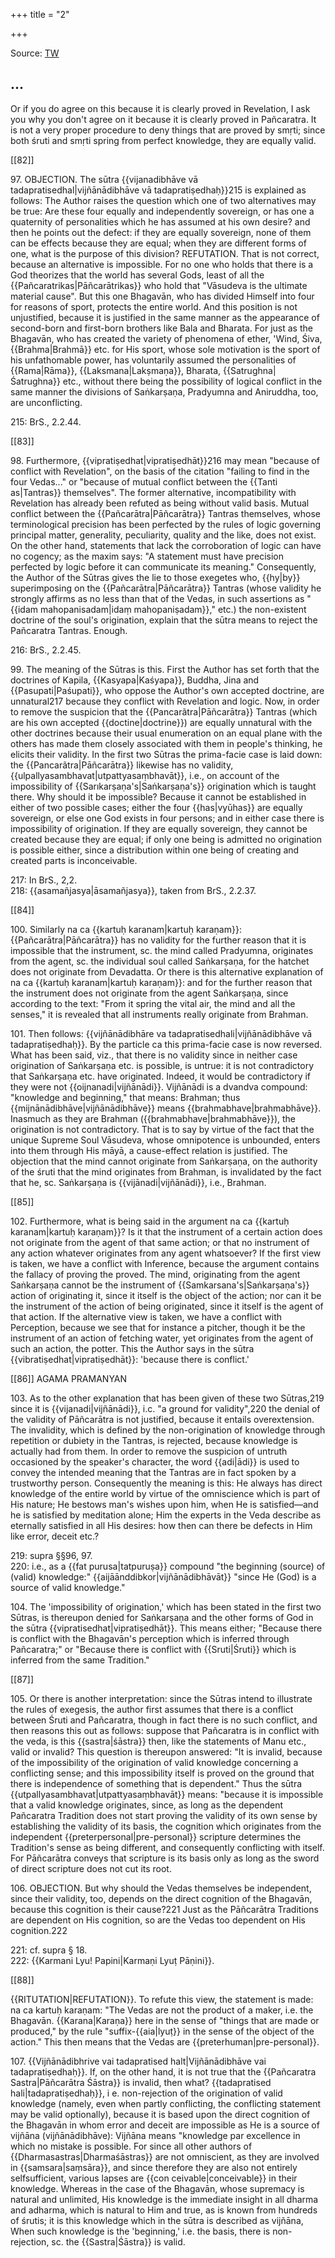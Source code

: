 +++
title = "2"

+++


Source: [TW](https://archive.org/details/AgamaPramanyamSktEng/page/51/mode/1up)











## ...


Or if you do agree on this because it is clearly proved in Revelation, I ask you why you don't agree on it because it is clearly proved in Pañcaratra. It is not a very proper procedure to deny things that are proved by smṛti; since both śruti and smṛti spring from perfect knowledge, they are equally valid.


[[82]]

97\. OBJECTION. The sūtra {{vijanadibhāve vā tadapratisedhal|vijñānādibhāve vā tadapratiṣedhaḥ}}215 is explained as follows: The Author raises the question which one of two alternatives may be true: Are these four equally and independently sovereign, or has one a quaternity of personalities which he has assumed at his own desire? and then he points out the defect: if they are equally sovereign, none of them can be effects because they are equal; when they are different forms of one, what is the purpose of this division? REFUTATION. That is not correct, because an alternative is impossible. For no one who holds that there is a God theorizes that the world has several Gods, least of all the {{Pañcaratrikas|Pāñcarātrikas}} who hold that "Vāsudeva is the ultimate material cause". But this one Bhagavān, who has divided Himself into four for reasons of sport, protects the entire world. And this position is not unjustified, because it is justified in the same manner as the appearance of second-born and first-born brothers like Bala and Bharata. For just as the Bhagavān, who has created the variety of phenomena of ether, 'Wind, Śiva, {{Brahma|Brahmā}} etc. for His sport, whose sole motivation is the sport of his unfathomable power, has voluntarily assumed the personalities of {{Rama|Rāma}}, {{Laksmana|Lakṣmaṇa}}, Bharata, {{Satrughna|Śatrughna}} etc., without there being the possibility of logical conflict in the same manner the divisions of Saṅkarṣaṇa, Pradyumna and Aniruddha, too, are unconflicting.

215: BrS., 2\.2\.44\.  

[[83]]

98\. Furthermore, {{vipratiṣedhat|vipratiṣedhāt}}216 may mean "because of conflict with Revelation", on the basis of the citation "failing to find in the four Vedas..." or "because of mutual conflict between the {{Tanti as|Tantras}} themselves". The former alternative, incompatibility with Revelation has already been refuted as being without valid basis. Mutual conflict between the {{Pañcarātra|Pāñcarātra}} Tantras themselves, whose terminological precision has been perfected by the rules of logic governing principal matter, generality, peculiarity, quality and the like, does not exist. On the other hand, statements that lack the corroboration of logic can have no cogency; as the maxim says: "A statement must have precision perfected by logic before it can communicate its meaning." Consequently, the Author of the Sūtras gives the lie to those exegetes who, {{hy|by}} superimposing on the {{Pañcarātra|Pāñcarātra}} Tantras (whose validity he strongly affirms as no less than that of the Vedas, in such assertions as "{{idam mahopanisadam|idaṃ mahopaniṣadam}}," etc.) the non-existent doctrine of the soul's origination, explain that the sūtra means to reject the Pañcaratra Tantras. Enough.

216: BrS., 2\.2\.45\.  

99\. The meaning of the Sūtras is this. First the Author has set forth that the doctrines of Kapila, {{Kasyapa|Kaśyapa}}, Buddha, Jina and {{Pasupati|Paśupati}}, who oppose the Author's own accepted doctrine, are unnatural217 because they conflict with Revelation and logic. Now, in order to remove the suspicion that the {{Pancarãtra|Pāñcarātra}} Tantras (which are his own accepted {{doctine|doctrine}}) are equally unnatural with the other doctrines because their usual enumeration on an equal plane with the others has made them closely associated with them in people's thinking, he elicits their validity. In the first two Sūtras the prima-facie case is laid down: the {{Pancarãtra|Pāñcarātra}} likewise has no validity, {{ulpallyasambhavat|utpattyasaṃbhavāt}}, i.e., on account of the impossibility of {{Sarıkarṣaṇa's|Saṅkarṣaṇa's}} origination which is taught there. Why should it be impossible? Because it cannot be established in either of two possible cases; either the four {{has|vyūhas}} are equally sovereign, or else one God exists in four persons; and in either case there is impossibility of origination. If they are equally sovereign, they cannot be created because they are equal; if only one being is admitted no origination is possible either, since a distribution within one being of creating and created parts is inconceivable.

217: In BrS., 2,2\.  
218: {{asamañjasya|āsamañjasya}}, taken from BrS., 2\.2\.37\.  

[[84]]

100\. Similarly na ca {{kartuḥ karanam|kartuḥ karaṇam}}: {{Pañcarātra|Pāñcarātra}} has no validity for the further reason that it is impossible that the instrument, sc. the mind called Pradyumna, originates from the agent, sc. the individual soul called Saṅkarṣaṇa, for the hatchet does not originate from Devadatta. Or there is this alternative explanation of na ca {{kartuḥ karanam|kartuḥ karaṇam}}: and for the further reason that the instrument does not originate from the agent Saṅkarṣaṇa, since according to the text: "From it spring the vital air, the mind and all the senses," it is revealed that all instruments really originate from Brahman.

101\. Then follows: {{vijñānādibhāre va tadapratisedhali|vijñānādibhāve vā tadapratiṣedhaḥ}}. By the particle ca this prima-facie case is now reversed. What has been said, viz., that there is no validity since in neither case origination of Saṅkarṣaṇa etc. is possible, is untrue: it is not contradictory that Saṅkarṣaṇa etc. have originated. Indeed, it would be contradictory if they were not {{oijnanadi|vijñānādi}}. Vijñānādi is a dvandva compound: "knowledge and beginning," that means: Brahman; thus {{mijnānādibhāve|vijñānādibhāve}} means {{brahmabhave|brahmabhāve}}. Inasmuch as they are Brahman ({{brahmabhave|brahmabhāve}}), the origination is not contradictory. That is to say by virtue of the fact that the unique Supreme Soul Vāsudeva, whose omnipotence is unbounded, enters into them through His māyā, a cause-effect relation is justified. The objection that the mind cannot originate from Saṅkarṣaṇa, on the authority of the śruti that the mind originates from Brahman, is invalidated by the fact that he, sc. Saṅkarṣaṇa is {{vijānadi|vijñānādi}}, i.e., Brahman.

[[85]]

102\. Furthermore, what is being said in the argument na ca {{kartuḥ karanam|kartuḥ karaṇam}}? Is it that the instrument of a certain action does not originate from the agent of that same action; or that no instrument of any action whatever originates from any agent whatsoever? If the first view is taken, we have a conflict with Inference, because the argument contains the fallacy of proving the proved. The mind, originating from the agent Saṅkarṣaṇa cannot be the instrument of {{Samkarsana's|Saṅkarṣaṇa's}} action of originating it, since it itself is the object of the action; nor can it be the instrument of the action of being originated, since it itself is the agent of that action. If the alternative view is taken, we have a conflict with Perception, because we see that for instance a pitcher, though it be the instrument of an action of fetching water, yet originates from the agent of such an action, the potter. This the Author says in the sūtra {{vibratiṣedhat|vipratiṣedhāt}}: 'because there is conflict.'

[[86]] AGAMA PRAMANYAN

103\. As to the other explanation that has been given of these two Sūtras,219 since it is {{vijanadi|vijñānādi}}, i.c. "a ground for validity",220 the denial of the validity of Pāñcarātra is not justified, because it entails overextension. The invalidity, which is defined by the non-origination of knowledge through repetition or dubiety in the Tantras, is rejected, because knowledge is actually had from them. In order to remove the suspicion of untruth occasioned by the speaker's character, the word {{adi|ādi}} is used to convey the intended meaning that the Tantras are in fact spoken by a trustworthy person. Consequently the meaning is this: He always has direct knowledge of the entire world by virtue of the omniscience which is part of His nature; He bestows man's wishes upon him, when He is satisfied—and he is satisfied by meditation alone; Him the experts in the Veda describe as eternally satisfied in all His desires: how then can there be defects in Him like error, deceit etc.?

219: supra §§96, 97\.  
220: i.e., as a {{fat purusa|tatpuruṣa}} compound "the beginning (source) of (valid) knowledge:" {{aijāānddibkor|vijñānādibhāvāt}} "since He (God) is a source of valid knowledge."  

104\. The 'impossibility of origination,' which has been stated in the first two Sūtras, is thereupon denied for Saṅkarṣaṇa and the other forms of God in the sūtra {{vipratisedhat|vipratiṣedhāt}}. This means either; "Because there is conflict with the Bhagavān's perception which is inferred through Pañcaratra;" or "Because there is conflict with {{Sruti|Śruti}} which is inferred from the same Tradition."

[[87]]

105\. Or there is another interpretation: since the Sūtras intend to illustrate the rules of exegesis, the author first assumes that there is a conflict between Śruti and Pañcaratra, though in fact there is no such conflict, and then reasons this out as follows: suppose that Pañcaratra is in conflict with the veda, is this {{sastra|śāstra}} then, like the statements of Manu etc., valid or invalid? This question is thereupon answered: "It is invalid, because of the impossibility of the origination of valid knowledge concerning a conflicting sense; and this impossibility itself is proved on the ground that there is independence of something that is dependent." Thus the sūtra {{utpallyasambhavat|utpattyasaṃbhavāt}} means: "because it is impossible that a valid knowledge originates, since, as long as the dependent Pañcaratra Tradition does not start proving the validity of its own sense by establishing the validity of its basis, the cognition which originates from the independent {{preterpersonal|pre-personal}} scripture determines the Tradition's sense as being different, and consequently conflicting with itself. For Pāñcarātra conveys that scripture is its basis only as long as the sword of direct scripture does not cut its root.

106\. OBJECTION. But why should the Vedas themselves be independent, since their validity, too, depends on the direct cognition of the Bhagavān, because this cognition is their cause?221 Just as the Pāñcarātra Traditions are dependent on His cognition, so are the Vedas too dependent on His cognition.222

221: cf. supra § 18\.  
222: {{Karmani Lyu! Papini|Karmaṇi Lyuṭ Pāṇini}}.  

[[88]]

{{RITUTATION|REFUTATION}}. To refute this view, the statement is made: na ca kartuḥ karaṇam: "The Vedas are not the product of a maker, i.e. the Bhagavān. {{Karana|Karaṇa}} here in the sense of "things that are made or produced," by the rule "suffix-{{aia|lyuṭ}} in the sense of the object of the action." This then means that the Vedas are {{preterhuman|pre-personal}}.

107\. {{Vijñānādibhrive vai tadapratised halt|Vijñānādibhāve vai tadapratiṣedhaḥ}}. If, on the other hand, it is not true that the {{Pañcaratra Sastra|Pāñcarātra Śāstra}} is invalid, then what? {{tadapratised hali|tadapratiṣedhaḥ}}, i e. non-rejection of the origination of valid knowledge (namely, even when partly conflicting, the conflicting statement may be valid optionally), because it is based upon the direct cognition of the Bhagavān in whom error and deceit are impossible as He is a source of vijñāna (vijñānādibhāve): Vijñāna means "knowledge par excellence in which no mistake is possible. For since all other authors of {{Dharmasastras|Dharmaśāstras}} are not omniscient, as they are involved in {{samsara|saṃsāra}}, and since therefore they are also not entirely selfsufficient, various lapses are {{con ceivable|conceivable}} in their knowledge. Whereas in the case of the Bhagavān, whose supremacy is natural and unlimited, His knowledge is the immediate insight in all dharma and adharma, which is natural to Him and true, as is known from hundreds of śrutis; it is this knowledge which in the sūtra is described as vijñāna, When such knowledge is the 'beginning,' i.e. the basis, there is non-rejection, sc. the {{Sastra|Śāstra}} is valid.



